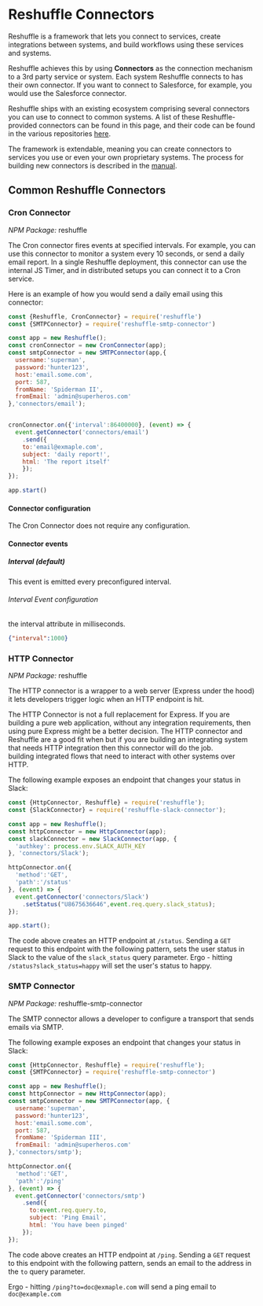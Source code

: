 # Reshuffle Connectors
Reshuffle is a framework that lets you connect to services, create integrations between systems, and build workflows using these services and systems. 

Reshuffle achieves this by using **Connectors** as the connection mechanism to a 3rd party service or system. Each system Reshuffle connects to has their own connector. If you want to connect to Salesforce, for example, you would use the Salesforce connector.

Reshuffle ships with an existing ecosystem comprising several connectors you can use to connect to common systems. A list of these Reshuffle-provided connectors can be found in this page, and their code can be found in the various repositories [here](https://github.com/reshufflehq/).  

The framework is extendable, meaning you can create connectors to services you use or even your own proprietary systems. 
The process for building new connectors is described in the [manual](https://dev.reshuffle.com/docs/connectors). 

## Common Reshuffle Connectors

### Cron Connector
*NPM Package:*  reshuffle

The Cron connector fires events at specified intervals. 
For example, you can use this connector to monitor a system every 10 seconds, or send a daily email report. 
In a single Reshuffle deployment, this connector can use the internal JS Timer, and in distributed setups you can connect it to a Cron service.

Here is an example of how you would send a daily email using this connector:
```js
const {Reshuffle, CronConnector} = require('reshuffle')
const {SMTPConnector} = require('reshuffle-smtp-connector')

const app = new Reshuffle();
const cronConnector = new CronConnector(app);
const smtpConnector = new SMTPConnector(app,{
  username:'superman',
  password:'hunter123',
  host:'email.some.com',
  port: 587,
  fromName: 'Spiderman II',
  fromEmail: 'admin@superheros.com'
},'connectors/email');


cronConnector.on({'interval':86400000}, (event) => {
  event.getConnector('connectors/email')
    .send({
    to:'email@exmaple.com',
    subject: 'daily report!',
    html: 'The report itself'
    });
});

app.start()
```

#### Connector configuration
The Cron Connector does not require any configuration. 

#### Connector events
##### Interval (default)
This event is emitted every preconfigured interval.
###### Interval Event configuration 
the interval attribute in milliseconds.
```json
{"interval":1000}
```


### HTTP Connector
*NPM Package:*  reshuffle

The HTTP connector is a wrapper to a web server (Express under the hood) it lets developers trigger logic when an HTTP endpoint is hit. 

The HTTP Connector is not a full replacement for Express. If you are building a pure web application, 
without any integration requirements, then using pure Express might be a better decision. The HTTP connector and Reshuffle are a good fit when  but if you are building an integrating system that needs HTTP integration then this connector will do the job.  
building integrated flows that need to interact with other systems over HTTP.

The following example exposes an endpoint that changes your status in Slack:
```js
const {HttpConnector, Reshuffle} = require('reshuffle');
const {SlackConnector} = require('reshuffle-slack-connector'); 

const app = new Reshuffle();
const httpConnector = new HttpConnector(app);
const slackConnector = new SlackConnector(app, {
  'authkey': process.env.SLACK_AUTH_KEY
}, 'connectors/Slack');

httpConnector.on({
  'method':'GET',
  'path':'/status'
}, (event) => {
  event.getConnector('connectors/Slack')
    .setStatus("U8675636646",event.req.query.slack_status); 
});

app.start();
```
The code above creates an HTTP endpoint at `/status`. Sending a `GET` request to this endpoint with the following pattern, sets the 
user status in Slack to the value of the `slack_status` query parameter.
Ergo - hitting `/status?slack_status=happy` will set the user's status to happy.

### SMTP Connector
*NPM Package:*  reshuffle-smtp-connector

The SMTP connector allows a developer to configure a transport that sends emails via SMTP.

The following example exposes an endpoint that changes your status in Slack:
```js
const {HttpConnector, Reshuffle} = require('reshuffle');
const {SMTPConnector} = require('reshuffle-smtp-connector')

const app = new Reshuffle();
const httpConnector = new HttpConnector(app);
const smtpConnector = new SMTPConnector(app, {
  username:'superman',
  password:'hunter123',
  host:'email.some.com',
  port: 587,
  fromName: 'Spiderman III',
  fromEmail: 'admin@superheros.com'
},'connectors/smtp');

httpConnector.on({
  'method':'GET',
  'path':'/ping'
}, (event) => {
  event.getConnector('connectors/smtp')
    .send({
      to:event.req.query.to,
      subject: 'Ping Email',
      html: 'You have been pinged'
    }); 
});
```
The code above creates an HTTP endpoint at `/ping`. Sending a `GET` request to this endpoint with the following pattern, 
sends an email to the address in the `to` query parameter.

Ergo - hitting `/ping?to=doc@exmaple.com` will send a ping email to `doc@example.com`
